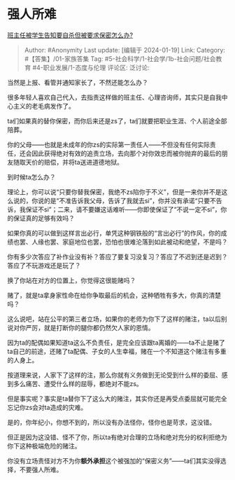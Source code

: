 # 强人所难
[班主任被学生告知要自杀但被要求保密怎么办?](https://www.zhihu.com/question/640202811/answer/3368982832)

> Author: #Anonymity
> Last update: [编辑于 2024-01-19]
> Link:
> Category: #【答集】/01-家族答集
> Tag: #5-社会科学/1-社会学/1b-社会问题/社会教育 #4-职业发展/1-态度与伦理
> 评论区:
> 泛讨论:

当然是上报、看管并通知家长了，不然还能怎么办？

很多年轻人喜欢自己代入，去指责这样做的班主任、心理咨询师，其实只是自我中心主义的老毛病发作了。

ta们如果真的替你保密，而你后来还是zs了，ta们就要把职业生涯、个人前途全部陪葬。

你的父母——也就是未成年的你zs的实际第一责任人——不但没有任何实际责任，还会因此获得绝对有效的追责立场，去向那个对你效忠而被你抛弃的最后的朋友随取天价的赔偿，并将ta送进道德地狱。

到时候ta怎么办？

理论上，你可以说“只要你替我保密，我绝不zs陷你于不义”，但是一来你并不是这么说的，你说的是“不准告诉我父母，告诉了我就去si”，你并没有承诺“只要不告诉，我保证不si”；二来，请不要嫌这话难听——你即使保证了“不说一定不si”，你的保证真的足够有效吗？

如果你真的可以做到这样言出必行，单凭这种钢铁般的“言出必行”的作风，你的成绩也罢、人缘也罢、家庭地位也罢，恐怕也很难沦落到如此被动和绝望，不是吗？

你有多少次答应了补作业没有补？答应了要复习没复习？答应了不迟到还是迟到？答应了不玩游戏还是玩了？

换了你站在对方的位置上，你觉得这很能赌吗？

赌了，就是ta拿身家性命在给你争取最后的机会，这种牺牲有多大，你真的清楚吗？

这么说吧，站在公平的第三者立场，如果你的老师为你下了这样的赌注，ta以后别说对你严厉，就是打断你的腿你都仍然欠人家的恩情。

因为ta的配偶如果知道ta这么不负责任，是完全应该跟ta离婚的——ta不止是赌了ta自己的前途，还赌了ta配偶、子女的人生幸福，赌在一个不知道这个赌注有多重的人身上。

按道理来说，人家下了这样的注，那么你就有义务做到无论受到什么样的委屈、感到多么痛苦、遭受什么样的屈辱，都绝对不能zs。

但是事实呢？事实是ta替你下了这么大的赌注，其实你还是再受点委屈就可能完全忘记你zs会对ta造成的灾难。

是的，你年纪小，你想不到的，所以没有办法怪你，怪你也是苛求，这没错。

但正是因为这没错、怪不了你，所以ta有绝对合理的立场和绝对充分的权利拒绝为你下这种极端危险的赌注。

你没有立场责怪对方不为你**额外承担**这个被强加的“保密义务”——ta们其实没得选择，不要强人所难。
